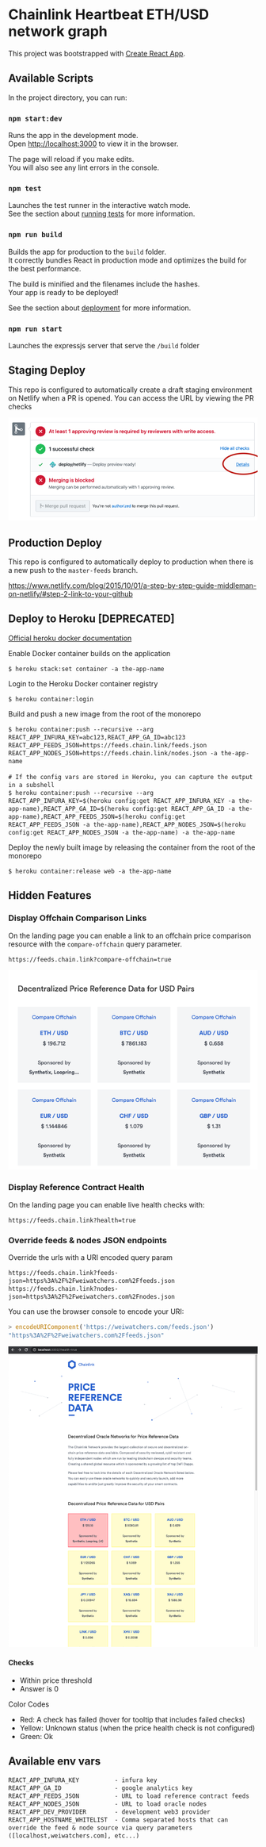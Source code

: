 # Chainlink Heartbeat ETH/USD network graph

This project was bootstrapped with [Create React App](https://github.com/facebook/create-react-app).

## Available Scripts

In the project directory, you can run:

### `npm start:dev`

Runs the app in the development mode.<br>
Open [http://localhost:3000](http://localhost:3000) to view it in the browser.

The page will reload if you make edits.<br>
You will also see any lint errors in the console.

### `npm test`

Launches the test runner in the interactive watch mode.<br>
See the section about [running tests](https://facebook.github.io/create-react-app/docs/running-tests) for more information.

### `npm run build`

Builds the app for production to the `build` folder.<br>
It correctly bundles React in production mode and optimizes the build for the best performance.

The build is minified and the filenames include the hashes.<br>
Your app is ready to be deployed!

See the section about [deployment](https://facebook.github.io/create-react-app/docs/deployment) for more information.

### `npm run start`

Launches the expressjs server that serve the `/build` folder

## Staging Deploy

This repo is configured to automatically create a draft staging environment
on Netlify when a PR is opened. You can access the URL by viewing the PR checks

![](./docs/pr-checks-deploy-url.png)

## Production Deploy

This repo is configured to automatically deploy to production when there is a
new push to the `master-feeds` branch.

https://www.netlify.com/blog/2015/10/01/a-step-by-step-guide-middleman-on-netlify/#step-2-link-to-your-github

## Deploy to Heroku [DEPRECATED]

[Official heroku docker documentation](https://devcenter.heroku.com/articles/container-registry-and-runtime)

Enable Docker container builds on the application

```
$ heroku stack:set container -a the-app-name

```

Login to the Heroku Docker container registry

```
$ heroku container:login

```

Build and push a new image from the root of the monorepo

```
$ heroku container:push --recursive --arg REACT_APP_INFURA_KEY=abc123,REACT_APP_GA_ID=abc123 REACT_APP_FEEDS_JSON=https://feeds.chain.link/feeds.json REACT_APP_NODES_JSON=https://feeds.chain.link/nodes.json -a the-app-name

# If the config vars are stored in Heroku, you can capture the output in a subshell
$ heroku container:push --recursive --arg REACT_APP_INFURA_KEY=$(heroku config:get REACT_APP_INFURA_KEY -a the-app-name),REACT_APP_GA_ID=$(heroku config:get REACT_APP_GA_ID -a the-app-name),REACT_APP_FEEDS_JSON=$(heroku config:get REACT_APP_FEEDS_JSON -a the-app-name),REACT_APP_NODES_JSON=$(heroku config:get REACT_APP_NODES_JSON -a the-app-name) -a the-app-name
```

Deploy the newly built image by releasing the container from the root of the monorepo

```
$ heroku container:release web -a the-app-name
```

## Hidden Features

### Display Offchain Comparison Links

On the landing page you can enable a link to an offchain price comparison resource with the `compare-offchain` query parameter.

```
https://feeds.chain.link?compare-offchain=true
```

![display-offchain-comparison](./docs/feed-landing-compare-offchain.png)

### Display Reference Contract Health

On the landing page you can enable live health checks with:

```
https://feeds.chain.link?health=true
```

### Override feeds & nodes JSON endpoints

Override the urls with a URI encoded query param

```
https://feeds.chain.link?feeds-json=https%3A%2F%2Fweiwatchers.com%2Ffeeds.json
https://feeds.chain.link?nodes-json=https%3A%2F%2Fweiwatchers.com%2Fnodes.json
```

You can use the browser console to encode your URI:

```javascript
> encodeURIComponent('https://weiwatchers.com/feeds.json')
"https%3A%2F%2Fweiwatchers.com%2Ffeeds.json"
```

![reference-contract-health](./docs/reference-contract-health.png)

#### Checks

- Within price threshold
- Answer is 0

Color Codes

- Red: A check has failed (hover for tooltip that includes failed checks)
- Yellow: Unknown status (when the price health check is not configured)
- Green: Ok

## Available env vars

```
REACT_APP_INFURA_KEY          - infura key
REACT_APP_GA_ID               - google analytics key
REACT_APP_FEEDS_JSON          - URL to load reference contract feeds
REACT_APP_NODES_JSON          - URL to load oracle nodes
REACT_APP_DEV_PROVIDER        - development web3 provider
REACT_APP_HOSTNAME_WHITELIST  - Comma separated hosts that can override the feed & node source via query parameters ([localhost,weiwatchers.com], etc...)
```
